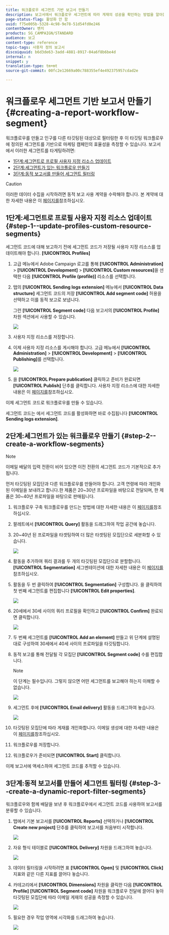 ```yaml
---
title: 워크플로우 세그먼트 기반 보고서 만들기
description: 보고서에서 워크플로우 세그먼트에 따라 게재의 성공을 확인하는 방법을 알아봅니다.
page-status-flag: 활성화 안 함
uuid: f75e005b-5328-4c98-9e78-51d54fd0e246
contentOwner: 벤치
products: SG_CAMPAIGN/STANDARD
audience: 보고
content-type: reference
topic-tags: 사용자 정의 보고서
discoiquuid: b6d3de63-3add-4881-8917-04a6f8b6be4d
internal: n
snippet: y
translation-type: tm+mt
source-git-commit: 00fc2e12669a00c788355ef4e492375957cdad2e

---
```



# 워크플로우 세그먼트 기반 보고서 만들기{#creating-a-report-workflow-segment}

워크플로우를 만들고 인구를 다른 타깃팅된 대상으로 필터링한 후 이 타깃팅 워크플로우에 정의된 세그먼트를 기반으로 마케팅 캠페인의 효율성을 측정할 수 있습니다.
보고서에서 이러한 세그먼트를 타게팅하려면:

* [1단계:세그먼트로 프로필 사용자 지정 리소스 업데이트](#step-1--update-profiles-custom-resource-segments)
* [2단계:세그먼트가 있는 워크플로우 만들기](#step-2--create-a-workflow-segments)
* [3단계:동적 보고서를 만들어 세그먼트 필터링](#step-3--create-a-dynamic-report-filter-segments)

>[!CAUTION]
>이러한 데이터 수집을 시작하려면 동적 보고 사용 계약을 수락해야 합니다.
>본 계약에 대한 자세한 내용은 이 [페이지를](../../reporting/using/about-dynamic-reports.md#dynamic-reporting-usage-agreement)참조하십시오.

## 1단계:세그먼트로 프로필 사용자 지정 리소스 업데이트{#step-1--update-profiles-custom-resource-segments}

세그먼트 코드에 대해 보고하기 전에 세그먼트 코드가 저장될 사용자 지정 리소스를 업데이트해야 합니다. **[!UICONTROL Profiles]**

1. 고급 메뉴에서 Adobe Campaign 로고를 통해 **[!UICONTROL Administration]** &gt; **[!UICONTROL Development]** &gt; **[!UICONTROL Custom resources]**&#x200B;을 선택한 다음 **[!UICONTROL Profile (profile)]** 리소스를 선택합니다.
1. 탭의 **[!UICONTROL Sending logs extension]** 메뉴에서 **[!UICONTROL Data structure]** 세그먼트 코드의 저장 **[!UICONTROL Add segment code]** 허용을 선택하고 이를 동적 보고로 보냅니다.

   그런 **[!UICONTROL Segment code]** 다음 보고서의 **[!UICONTROL Profile]** 차원 섹션에서 사용할 수 있습니다.

   ![](assets/report_segment_4.png)

1. 사용자 지정 리소스를 저장합니다.

1. 이제 사용자 지정 리소스를 게시해야 합니다.
고급 메뉴에서 **[!UICONTROL Administration]** &gt; **[!UICONTROL Development]** &gt; **[!UICONTROL Publishing]**&#x200B;를 선택합니다.

   ![](assets/custom_profile_7.png)

1. 을 **[!UICONTROL Prepare publication]** 클릭하고 준비가 완료되면 **[!UICONTROL Publish]** 단추를 클릭합니다. 사용자 지정 리소스에 대한 자세한 내용은 이 [페이지를](../../developing/using/updating-the-database-structure.md)참조하십시오.

이제 세그먼트 코드로 워크플로우를 만들 수 있습니다.

세그먼트 코드는 에서 세그먼트 코드를 활성화하면 바로 수집됩니다 **[!UICONTROL Sending logs extension]**.

## 2단계:세그먼트가 있는 워크플로우 만들기 {#step-2--create-a-workflow-segments}

>[!NOTE]
>이메일 배달의 입력 전환이 비어 있으면 이전 전환의 세그먼트 코드가 기본적으로 추가됩니다.

먼저 타깃팅된 모집단과 다른 워크플로우를 만들어야 합니다. 고객 연령에 따라 개인화된 이메일을 보내려고 합니다.한 제품은 20~30년 프로파일을 바탕으로 전달되며, 한 제품은 30~40년 프로파일을 바탕으로 판매됩니다.

1. 워크플로우 구축 워크플로우를 만드는 방법에 대한 자세한 내용은 이 [페이지를](../../automating/using/building-a-workflow.md)참조하십시오.

1. 팔레트에서 **[!UICONTROL Query]** 활동을 드래그하여 작업 공간에 놓습니다.

1. 20~40년 된 프로파일을 타겟팅하여 더 많은 타겟팅된 모집단으로 세분화할 수 있습니다.

   ![](assets/report_segment_1.png)

1. 활동을 추가하여 쿼리 결과를 두 개의 타깃팅된 모집단으로 분할합니다. **[!UICONTROL Segmentation]** 세그멘테이션에 대한 자세한 내용은 이 [페이지를](../../automating/using/targeting-data.md#segmenting-data)참조하십시오.

1. 활동을 두 번 클릭하여 **[!UICONTROL Segmentation]** 구성합니다. 을 클릭하여 첫 번째 세그먼트를 편집합니다 **[!UICONTROL Edit properties]**.

   ![](assets/report_segment_7.png)

1. 20세에서 30세 사이의 쿼리 프로필을 확인하고 **[!UICONTROL Confirm]** 완료되면 클릭합니다.

   ![](assets/report_segment_8.png)

1. 두 번째 세그먼트를 **[!UICONTROL Add an element]** 만들고 위 단계에 설명된 대로 구성하여 30세에서 40세 사이의 프로파일을 타깃팅합니다.

1. 동적 보고를 통해 전달될 각 모집단 **[!UICONTROL Segment code]** 수를 편집합니다.

   >[!NOTE]
   >이 단계는 필수입니다. 그렇지 않으면 어떤 세그먼트를 보고해야 하는지 이해할 수 없습니다.

   ![](assets/report_segment_9.png)

1. 세그먼트 후에 **[!UICONTROL Email delivery]** 활동을 드래그하여 놓습니다.

   ![](assets/report_segment_3.png)

1. 타깃팅된 모집단에 따라 게재를 개인화합니다. 이메일 생성에 대한 자세한 내용은 이 [페이지를](../../designing/using/overview.md)참조하십시오.

1. 워크플로우를 저장합니다.

1. 워크플로우가 준비되면 **[!UICONTROL Start]** 클릭합니다.

이제 보고서에 액세스하여 세그먼트 코드를 추적할 수 있습니다.

## 3단계:동적 보고서를 만들어 세그먼트 필터링 {#step-3--create-a-dynamic-report-filter-segments}

워크플로우와 함께 배달을 보낸 후 워크플로우에서 세그먼트 코드를 사용하여 보고서를 분류할 수 있습니다.

1. 탭에서 기본 보고서를 **[!UICONTROL Reports]** 선택하거나 **[!UICONTROL Create new project]** 단추를 클릭하여 보고서를 처음부터 시작합니다.

   ![](assets/custom_profile_18.png)
1. 자유 형식 테이블로 **[!UICONTROL Delivery]** 차원을 드래그하여 놓습니다.

   ![](assets/report_segment_5.png)

1. 데이터 필터링을 시작하려면 표 **[!UICONTROL Open]** 및 **[!UICONTROL Click]** 지표와 같은 다른 지표를 끌어다 놓습니다.
1. 카테고리에서 **[!UICONTROL Dimensions]** 차원을 클릭한 다음 **[!UICONTROL Profile]** **[!UICONTROL Segment code]** 차원을 워크플로우 전달에 끌어다 놓아 타깃팅된 모집단에 따라 이메일 게재의 성공을 측정할 수 있습니다.

   ![](assets/report_segment_6.png)

1. 필요한 경우 작업 영역에 시각화를 드래그하여 놓습니다.

   ![](assets/report_segment_10.png)
